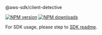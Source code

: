 @aws-sdk/client-detective

[![NPM version](https://img.shields.io/npm/v/@aws-sdk/client-detective/beta.svg)](https://www.npmjs.com/package/@aws-sdk/client-detective)
[![NPM downloads](https://img.shields.io/npm/dm/@aws-sdk/client-detective.svg)](https://www.npmjs.com/package/@aws-sdk/client-detective)

For SDK usage, please step to [SDK readme](https://github.com/aws/aws-sdk-js-v3).
